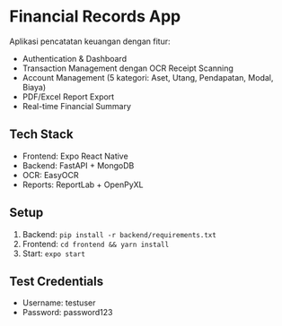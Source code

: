 # Financial Records App

Aplikasi pencatatan keuangan dengan fitur:
- Authentication & Dashboard
- Transaction Management dengan OCR Receipt Scanning  
- Account Management (5 kategori: Aset, Utang, Pendapatan, Modal, Biaya)
- PDF/Excel Report Export
- Real-time Financial Summary

## Tech Stack
- Frontend: Expo React Native
- Backend: FastAPI + MongoDB
- OCR: EasyOCR
- Reports: ReportLab + OpenPyXL

## Setup
1. Backend: `pip install -r backend/requirements.txt`
2. Frontend: `cd frontend && yarn install`
3. Start: `expo start`

## Test Credentials
- Username: testuser
- Password: password123

